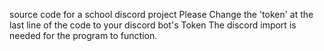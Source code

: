source code for a school discord project
Please Change the 'token' at the last line of the code to your discord bot's Token
The discord import is needed for the program to function.
